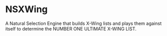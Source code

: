 NSXWing
=======

A Natural Selection Engine that builds X-Wing lists and plays them against itself to determine the NUMBER ONE ULTIMATE X-WING LIST.
